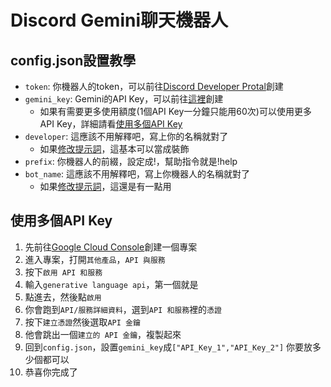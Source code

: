 # Discord Gemini聊天機器人

## config.json設置教學

* `token`: 你機器人的token，可以前往[Discord Developer Protal](https://discord.com/developers/applications)創建
* `gemini_key`: Gemini的API Key，可以前往[這裡](https://makersuite.google.com/u/0/app/apikey)創建
  * 如果有需要更多使用額度(1個API Key一分鐘只能用60次)可以使用更多API Key，詳細請看[使用多個API Key](#使用多個api-key)
* `developer`: 這應該不用解釋吧，寫上你的名稱就對了
  * 如果[修改提示詞](#還沒寫)，這基本可以當成裝飾
* `prefix`: 你機器人的前綴，設定成!，幫助指令就是!help
* `bot_name`: 這應該不用解釋吧，寫上你機器人的名稱就對了
   * 如果[修改提示詞](#還沒寫)，這還是有一點用
 

## 使用多個API Key
1. 先前往[Google Cloud Console](https://console.cloud.google.com)創建一個專案
2. 進入專案，打開`其他產品`，`API 與服務`
3. 按下`啟用 API 和服務`
4. 輸入`generative language api`，第一個就是
5. 點進去，然後點`啟用`
6. 你會跑到`API/服務詳細資料`，選到`API 和服務`裡的`憑證`
7. 按下`建立憑證`然後選取`API 金鑰`
8. 他會跳出一個`建立的 API 金鑰`，複製起來
9. 回到`config.json`，設置`gemini_key`成`["API_Key_1","API_Key_2"]` 你要放多少個都可以
10. 恭喜你完成了

